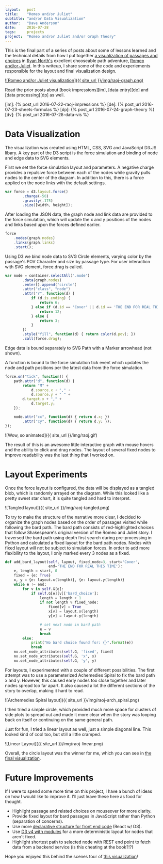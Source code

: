 ```yaml
---
layout:   post
title:    "Romeo and/or Juliet"
subtitle: "and/or Data Visualization"
author:   "Dave Anderson"
date:     2016-07-28
tags:     projects
project:  "Romeo and/or Juliet and/or Graph Theory"
---
```


This is the final part of a series of posts about some of lessons learned and the technical details from how I put together [a visualization of passages and choices][vis] in [Ryan North's][ryno] excellent chooseable path adventure, [Romeo and/or Juliet][raoj]. In this writeup, I share some of the code and experiements responsible for the layout and final visualization design.

[vis]: /projects/raoj-graph/
[ryno]: https://twitter.com/ryanqnorth
[raoj]: https://www.romeoandorjuliet.com/

[![Romeo and/or Juliet visualization]({{ site_url }}/img/raoj-graph.png)][vis]

<!--more-->

Read the prior posts about [book impressions][im], [data entry][de] and [data processing][dp] as well.

[im]: {% post_url 2016-07-22-raoj-impressions %}
[de]: {% post_url 2016-07-23-sheets-formulas %}
[dp]: {% post_url 2016-07-24-graph-theory %}
[dv]: {% post_url 2016-07-28-data-vis %}

# Data Visualization #

The visualization was created using HTML, CSS, SVG and JavaScript D3.JS libary. A key part of the D3 script is the force simulation and binding of node and edge data to SVG elements.

First we set the force simulation layout and parameters. A negative charge provides a repulsive force between each of the nodes while gravity pulls nodes to the center of the diagram. In addition to this, there is a force applied on the node links with the default settings.

```javascript
var force = d3.layout.force()
        .charge(-50)
        .gravity(.175)
        .size([width, height]);
```

After loading the JSON data, the graph node and link data are provided to the force simulation, which will update the x and y positions of the nodes and links based upon the forces defined earlier.

```javascript
force
    .nodes(graph.nodes)
    .links(graph.links)
    .start();
```

Using D3 we bind node data to SVG Circle elements, varying color by the passage's POV Character and size by passage type. For user interaction with SVG element, force.drag is called.

```javascript
var node = container.selectAll(".node")
        .data(graph.nodes)
        .enter().append("circle")
        .attr("class", "node")
        .attr("r", function(d) {
            if (d.is_ending) {
                return 6;
            } else if (d.id == 'Cover' || d.id == 'THE END FOR REAL THIS TIME') {
                return 12;
            } else {
                return 3;
            }
        })
        .style("fill", function(d) { return color(d.pov); })
        .call(force.drag);
```

Edge data is bound separately to SVG Path with a Marker arrowhead (not shown).

A function is bound to the force simulation tick event which updates the node and path positions per the latest data from the force simulation.

```javascript
force.on("tick", function() {
    path.attr("d", function(d) {
        return "M" +
            d.source.x + "," +
            d.source.y + " " +
        d.target.x + "," +
            d.target.y;
    });

    node.attr("cx", function(d) { return d.x; })
        .attr("cy", function(d) { return d.y; });
});
```
![Wow, so animated]({{ site_url }}/img/raoj.gif)

The result of this is an awesome little interactive graph with mouse hovers and the ability to click and drag nodes. The layout of several fixed nodes to improve readability was the last thing that I worked on.

# Layout Experiments #

Once the force layout is configured, the data will be displayed as a tangled blob, which is randomly arrayed on the diagram. While this looked like a pretty sweet star chart, it is quite tangled and hard to interpret.

![Tangled layout]({{ site_url }}/img/raoj-tangled.png)

To try to make the structure of the narrative more clear, I decided to organize the graph nodes based on the order of passages visited while following the bard path. The bard path consists of red-highlighted choices that follow Shakespeare's original version of the Romeo and Juliet story. I traversed the bard path using depth first search during pre-processing in Python and calculated a fixed layout for the bard path nodes. Nodes with fixed layout will not be subject to simulation forces. In order to add more flexibility to the layout, I only marked every 3 nodes as a fixed.

```python
def add_bard_layout(self, layout, fixed_node=3, start='Cover',
                    end='THE END FOR REAL THIS TIME'):
    e, length = start, 0
    fixed = {e: True}
    x, y = {e: layout.x(length)}, {e: layout.y(length)}
    while e != end:
        for v in self.G[e]:
            if self.G[e][v]['bard_choice']:
                length = length + 1
                if not length % fixed_node:
                    fixed[v] = True
                    x[v] = layout.x(length)
                    y[v] = layout.y(length)

                # set next node in bard path
                e = v
                break
        else:
            print("No bard choice found for: {}".format(e))
            break
    nx.set_node_attributes(self.G, 'fixed', fixed)
    nx.set_node_attributes(self.G, 'x', x)
    nx.set_node_attributes(self.G, 'y', y)
```

For layouts, I experimented with a couple of different possibilities. The first attempt was to use a parameterized Achemedies Spiral to fix the bard path x and y. However, this caused early nodes too close together and later nodes spread too far apart. It also caused a lot the different sections of the story to overlap, making it hard to read.

![Archemedies Spiral layout]({{ site_url }}/img/raoj-arch_spiral.png)

I then tried a simple circle, which provided much more space for clusters of side plots to spread out and made it more clear when the story was looping back on itself or continuing on the same general path.

Just for fun, I tried a linear layout as well, just a simple diagonal line. This looked kind of cool too, but still a little cramped.

![Linear Layout]({{ site_url }}/img/raoj-linear.png)

Overall, the circle layout was the winner for me, which you can see in [the final visualization][vis].

# Future Improvements #

If I were to spend some more time on this project, I have a bunch of ideas on how I would like to improve it. I'll just leave these here as food for thought.

* Highlight passage and related choices on mouseover for more clarity.
* Provide fixed layout for bard passages in JavaScript rather than Python (separation of concerns).
* Use more [declarative structure for front end code][d4] (React w/ D3).
* Use [D3 v4 with modules][d3-4-force-simulation] for a more deterministic layout for nodes that aren't fixed.
* Highlight shortest path to selected node with REST end point to fetch data from a backend service (is this cheating at the book?!?)

Hope you enjoyed this behind the scenes tour of [this visualization][vis]!

[d4]: https://d4.js.org/
[d3-4-force-simulation]:https://github.com/d3/d3/blob/master/CHANGES.md#forces-d3-force
